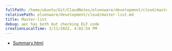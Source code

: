 ```yaml
---
fullPath: /home/ubuntu/Git/CloudNotes/elvenware/development/cloud/master-list.md
relativePath: elvenware/development/cloud/master-list.md
title: Master-list
debug: aec has both but checking ELF code
creationLocalTime: 3/11/2022, 4:02:54 PM
---
```


<!-- toc -->
<!-- tocstop -->

* [Summary.html](Summary.html)